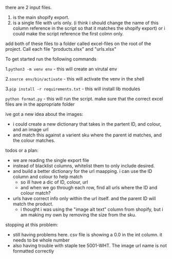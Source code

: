 there are 2 input files.

1.  is the main shopify export.
2.  is a single file with urls only. (i think i should change the name of this column reference in the script so that it matches the shopify export)
    or i could make the script reference the first colmn only.

add both of these files to a folder called excel-files on the root of the project. Call each file "products.xlsx" and "urls.xlsx"

To get started run the following commands

1.`python3 -m venv env` - this will create an virutal env

2.`source env/bin/activate` - this will activate the venv in the shell

3.`pip install -r requirements.txt` - this will install lib modules

`python format.py` - this will run the script. make sure that the correct excel files are in the appropriate folder

ive got a new idea about the images:

- i could create a new dictionary that takes in the partent ID, and colour, and an image url
- and match this against a varient sku where the parent id matches, and the colour matches.



todos or a plan:
 - we are reading the single export file
 - instead of blacklist columns, whitelist them to only include desired.
 - and build a better dictionary for the url maapping. i can use the ID column and colour to help match
    - so ill have a dic of ID, colour, url
    - and when we go through each row, find all urls where the ID and colour match?
- urls have correct info only within the url itself. and the parent ID will match the product.
    - i thought i was using the "image alt text" column from shopify, but i am making my own by removing the size from the sku.
    
stopping at this problem:
- still having problems here. csv file is showing a 0.0 in the int column. it needs to be whole number
- also having trouble with staple tee 5001-WHT. The image url name is not formatted correctly